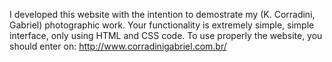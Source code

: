 I developed this website with the intention to demostrate my (K. Corradini, Gabriel) photographic work.
Your functionality is extremely simple, simple interface, only using HTML and CSS code.
To use properly the website, you should enter on: http://www.corradinigabriel.com.br/
